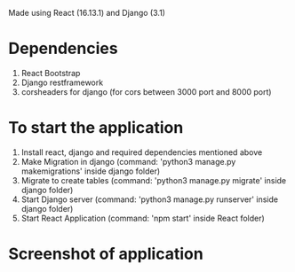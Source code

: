 Made using React (16.13.1) and Django (3.1)

# Dependencies
1) React Bootstrap
2) Django restframework
3) corsheaders for django (for cors between 3000 port and 8000 port)

# To start the application
1) Install react, django and required dependencies mentioned above
2) Make Migration in django (command: 'python3 manage.py makemigrations' inside django folder)
3) Migrate to create tables (command: 'python3 manage.py migrate' inside django folder)
4) Start Django server (command: 'python3 manage.py runserver' inside django folder)
5) Start React Application (command: 'npm start' inside React folder)

# Screenshot of application
